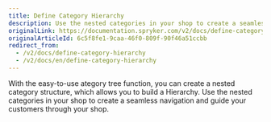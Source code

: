 ```yaml
---
title: Define Category Hierarchy
description: Use the nested categories in your shop to create a seamless navigation and guide your customers through your shop.
originalLink: https://documentation.spryker.com/v2/docs/define-category-hierarchy
originalArticleId: 6c5f8fe1-9caa-46f0-809f-90f46a51ccbb
redirect_from:
  - /v2/docs/define-category-hierarchy
  - /v2/docs/en/define-category-hierarchy
---
```


With the easy-to-use ategory tree function, you can create a nested category structure, which allows you to build a Hierarchy. Use the nested categories in your shop to create a seamless navigation and guide your customers through your shop. 

